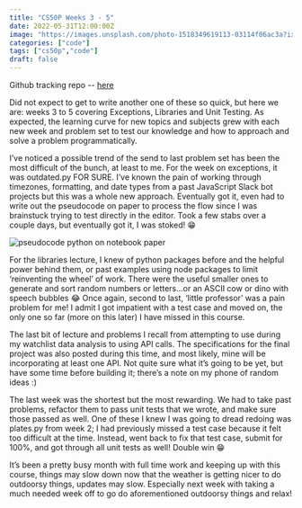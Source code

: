 ```yaml
---
title: "CS50P Weeks 3 - 5"
date: 2022-05-31T12:00:00Z
image: "https://images.unsplash.com/photo-1518349619113-03114f06ac3a?ixlib=rb-1.2.1&ixid=MnwxMjA3fDB8MHxwaG90by1wYWdlfHx8fGVufDB8fHx8&auto=format&fit=crop&w=1170&q=80"
categories: ["code"]
tags: ["cs50p","code"]
draft: false
---
```


Github tracking repo -- [here](https://github.com/haleyelder/cs50)

Did not expect to get to write another one of these so quick, but here we are: weeks 3 to 5 covering Exceptions, Libraries and Unit Testing. As expected, the learning curve for new topics and subjects grew with each new week and problem set to test our knowledge and how to approach and solve a problem programmatically.

I’ve noticed a possible trend of the send to last problem set has been the most difficult of the bunch, at least to me. For the week on exceptions, it was outdated.py FOR SURE. I’ve known the pain of working through timezones, formatting, and date types from a past JavaScript Slack bot projects but this was a whole new approach. Eventually got it, even had to write out the pseudocode on paper to process the flow since I was brainstuck trying to test directly in the editor. Took a few stabs over a couple days, but eventually got it, I was stoked! 😁

![pseudocode python on notebook paper](https://pbs.twimg.com/media/FTLP85sUsAAt_Xz?format=jpg&name=small)

For the libraries lecture, I knew of python packages before and the helpful power behind them, or past examples using node packages to limit ‘reinventing the wheel’ of work. There were the useful smaller ones to generate and sort random numbers or letters...or an ASCII cow or dino with speech bubbles 😂 Once again, second to last, ‘little professor’ was a pain problem for me! I admit I got impatient with a test case and moved on, the only one so far (more on this later) I have missed in this course.

The last bit of lecture and problems I recall from attempting to use during my watchlist data analysis to using API calls. The specifications for the final project was also posted during this time, and most likely, mine will be incorporating at least one API. Not quite sure what it’s going to be yet, but have some time before building it; there’s a note on my phone of random ideas :)

The last week was the shortest but the most rewarding. We had to take past problems, refactor them to pass unit tests that we wrote, and make sure those passed as well. One of these I knew I was going to dread redoing was plates.py from week 2; I had previously missed a test case because it felt too difficult at the time. Instead, went back to fix that test case, submit for 100%, and got through all unit tests as well! Double win 😁

It’s been a pretty busy month with full time work and keeping up with this course, things may slow down now that the weather is getting nicer to do outdoorsy things, updates may slow. Especially next week with taking a much needed week off to go do aforementioned outdoorsy things and relax!
